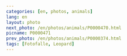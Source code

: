 ```yaml
---
categories: [en, photos, animals]
lang: en
layout: photo
next_photo: /en/photos/animals/P0000470.html
picname: P0000471
prev_photo: /en/photos/animals/P0000374.html
tags: [Fotofalle, Leopard]
---
```

